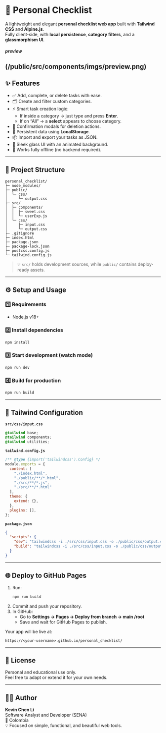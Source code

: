 # 🧾 Personal Checklist

A lightweight and elegant **personal checklist web app** built with **Tailwind CSS** and **Alpine.js**.  
Fully client-side, with **local persistence**, **category filters**, and a **glassmorphism UI**.

##### preview 
(/public/src/components/imgs/preview.png)
---

## ✨ Features

- ✅ Add, complete, or delete tasks with ease.
- 🗂️ Create and filter custom categories.
- ⚡ Smart task creation logic:
  - If inside a category → just type and press **Enter**.
  - If on “All” → a **select** appears to choose category.
- 🧹 Confirmation modals for deletion actions.
- 💾 Persistent data using **LocalStorage**.
- 📦 Import and export your tasks as JSON.
- 🎨 Sleek glass UI with an animated background.
- 🧭 Works fully offline (no backend required).

---

## 🧱 Project Structure

```
personal_checklist/
├─ node_modules/
├─ public/
│  └─ css/
│     └─ output.css
├─ src/
│  ├─ components/
│  │  ├─ sweet.css
│  │  └─ userExp.js
│  └─ css/
│     ├─ input.css
│     └─ output.css
├─ .gitignore
├─ index.html
├─ package.json
├─ package-lock.json
├─ postcss.config.js
└─ tailwind.config.js
```

> 💡 `src/` holds development sources, while `public/` contains deploy-ready assets.

---

## ⚙️ Setup and Usage

### 1️⃣ Requirements
- Node.js v18+

### 2️⃣ Install dependencies
```bash
npm install
```

### 3️⃣ Start development (watch mode)
```bash
npm run dev
```

### 4️⃣ Build for production
```bash
npm run build
```

---

## 🧩 Tailwind Configuration

**`src/css/input.css`**
```css
@tailwind base;
@tailwind components;
@tailwind utilities;
```

**`tailwind.config.js`**
```js
/** @type {import('tailwindcss').Config} */
module.exports = {
  content: [
    "./index.html",
    "./public/**/*.html",
    "./src/**/*.js",
    "./src/**/*.html"
  ],
  theme: {
    extend: {},
  },
  plugins: [],
};
```

**`package.json`**
```json
{
  "scripts": {
    "dev": "tailwindcss -i ./src/css/input.css -o ./public/css/output.css --watch",
    "build": "tailwindcss -i ./src/css/input.css -o ./public/css/output.css --minify"
  }
}
```

---

## 🌐 Deploy to GitHub Pages

1. Run:
   ```bash
   npm run build
   ```
2. Commit and push your repository.
3. In GitHub:
   - Go to **Settings → Pages → Deploy from branch → main /root**  
   - Save and wait for GitHub Pages to publish.

Your app will be live at:
```
https://<your-username>.github.io/personal_checklist/
```

---

## 📄 License

Personal and educational use only.  
Feel free to adapt or extend it for your own needs.

---

## 👨‍💻 Author

**Kevin Chen Li**  
Software Analyst and Developer (SENA)  
📍 Colombia  
💡 Focused on simple, functional, and beautiful web tools.
